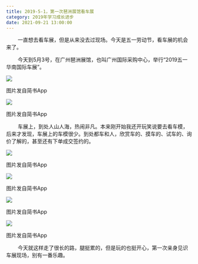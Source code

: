 ```yaml
---
title: 2019-5-1，第一次琶洲展馆看车展
category: 2019年学习成长进步
date: 2021-09-21 13:00:00
---
```


        一直想去看车展，但是从来没去过现场。今天是五一劳动节，看车展的机会来了。

        今天到5月3号，在广州琶洲展馆，也叫广州国际采购中心，举行“2019五一华南国际车展”。

![](http://upload-images.jianshu.io/upload_images/3910675-4c2f81e0eb818a68.jpg?imageMogr2/auto-orient/strip%7CimageView2/2/w/1080/q/50)  

图片发自简书App

![](http://upload-images.jianshu.io/upload_images/3910675-4468473a8cf9adac.jpg?imageMogr2/auto-orient/strip%7CimageView2/2/w/1080/q/50)  

图片发自简书App

        车展上，到处人山人海，热闹非凡。本来刚开始我还开玩笑说要去看车模，后来才发现，车展上的车模很少。到处都车和人，欣赏车的、摸车的、试车的、询价了解的，甚至还有下单成交签约的。

![](http://upload-images.jianshu.io/upload_images/3910675-5e40be2b2b18d25a.jpg?imageMogr2/auto-orient/strip%7CimageView2/2/w/1080/q/50)  

图片发自简书App

![](http://upload-images.jianshu.io/upload_images/3910675-962af46f5a6c6edc.jpg?imageMogr2/auto-orient/strip%7CimageView2/2/w/1080/q/50)  

图片发自简书App

![](http://upload-images.jianshu.io/upload_images/3910675-d6d0fa844ce02922.jpg?imageMogr2/auto-orient/strip%7CimageView2/2/w/1080/q/50)  

图片发自简书App

![](http://upload-images.jianshu.io/upload_images/3910675-ebc956a046ef3b2e.jpg?imageMogr2/auto-orient/strip%7CimageView2/2/w/1080/q/50)  

图片发自简书App

        今天就这样走了很长的路，腿挺累的，但是玩的也挺开心，第一次亲身见识车展现场，别有一番乐趣。